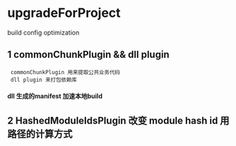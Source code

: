 # upgradeForProject

build config optimization

## 1 commonChunkPlugin && dll plugin
	
	 commonChunkPlugin 用来提取公共业务代码
	 dll plugin 来打包依赖库
#### dll 生成的manifest 加速本地build

## 2 HashedModuleIdsPlugin 改变 module hash id 用路径的计算方式 
	

